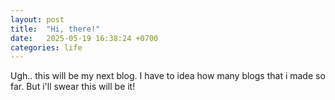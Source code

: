 ```yaml
---
layout: post
title:  "Hi, there!"
date:   2025-05-19 16:38:24 +0700
categories: life
---
```


Ugh.. this will be my next blog. I have to idea how many blogs that i made so far. But i'll swear this will be it!
